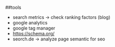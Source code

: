 ##tools
* search metrics -> check ranking factors (blog)
* google analytics
* google tag manager
* https://schema.org/
* seorch.de -> analyze page semantic for seo